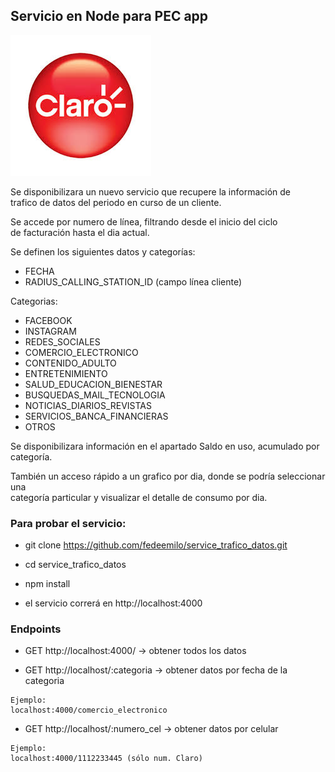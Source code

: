 ## Servicio en Node para PEC app

![Texto alternativo](/assets/img/claro_logo.jpg)

Se disponibilizara un nuevo servicio que recupere la información de  
trafico de datos del periodo en curso de un cliente.  

Se accede por numero de línea, filtrando desde el inicio del ciclo  
de facturación hasta el dia actual.


Se definen los siguientes datos y categorías:
- FECHA
- RADIUS_CALLING_STATION_ID    (campo línea cliente)

Categorias:
- FACEBOOK  
- INSTAGRAM 
- REDES_SOCIALES  
- COMERCIO_ELECTRONICO  
- CONTENIDO_ADULTO  
- ENTRETENIMIENTO 
- SALUD_EDUCACION_BIENESTAR 
- BUSQUEDAS_MAIL_TECNOLOGIA 
- NOTICIAS_DIARIOS_REVISTAS 
- SERVICIOS_BANCA_FINANCIERAS 
- OTROS

Se disponibilizara información en el apartado Saldo en uso, acumulado por categoría.  

También un acceso rápido a un grafico por dia, donde se podría seleccionar una   
categoría particular y visualizar el detalle de consumo por dia.

### Para probar el servicio:

- git clone https://github.com/fedeemilo/service_trafico_datos.git

- cd service_trafico_datos

- npm install

- el servicio correrá en http://localhost:4000

### Endpoints

- GET http://localhost:4000/        ->  obtener todos los datos

- GET http://localhost/:categoria   ->  obtener datos por fecha de la categoria

```
Ejemplo:
localhost:4000/comercio_electronico
``` 

- GET http://localhost/:numero_cel  ->  obtener datos por celular

```
Ejemplo:
localhost:4000/1112233445 (sólo num. Claro)
```